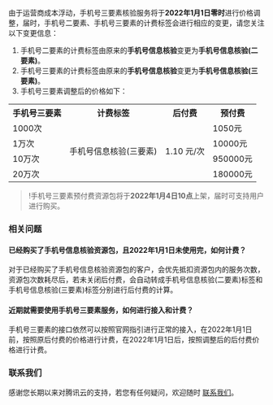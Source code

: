 ﻿由于运营商成本浮动，手机号三要素核验服务将于**2022年1月1日零时**进行价格调整，届时，手机号二要素、手机号三要素的计费标签会进行相应的变更，请您关注以下变更信息：

1. 手机号二要素的计费标签由原来的**手机号信息核验**变更为**手机号信息核验(二要素)**。
2. 手机号三要素的计费标签由原来的**手机号信息核验**变更为**手机号信息核验(三要素)**。
3. 手机号三要素调整后的价格如下：
<table>
     <tr>
         <th>手机号三要素</th>  
         <th>计费标签</th>  
         <th>后付费</th>
				 <th>预付费</th>
     </tr>
  <tr>      
      <td>1000次</td>   
      <td rowspan="4">手机号信息核验(三要素)</td>   
      <td rowspan="4">1.10 元/次</td>
			<td>1050元</td>
     </tr> 
  <tr>
      <td>1万次</td>   
      <td>10000元</td>
     </tr> 
  <tr>      
      <td>10万次</td>   
      <td>950000元</td>
     </tr> 
	<tr>      
      <td>20万次</td>   
      <td>180000元</td>
     </tr> 
</table>

>!手机号三要素预付费资源包将于**2022年1月4日10点**上架，届时可支持用户进行购买。
			
### 相关问题
#### 已经购买了手机号信息核验资源包，且2022年1月1日未使用完，如何计费？
对于已经购买了手机号信息核验资源包的客户，会优先抵扣资源包内的服务次数，资源包次数耗尽后，若未关闭后付费，会自动转成手机号信息核验(二要素)标签和手机号信息核验(三要素)标签分别进行后付费的计算。
#### 近期就需要使用手机号三要素服务，如何进行接入和计费？
手机号三要素的接口依然可以按照官网指引进行正常的接入，在2022年1月1日前，按照原后付费的价格进行计费，在2022年1月1日后，按照调整后的后付费价格进行计费。

### 联系我们
感谢您长期以来对腾讯云的支持，若您有任何疑问，欢迎随时 [联系我们](https://cloud.tencent.com/act/event/connect-service)。
			
			
			
			

